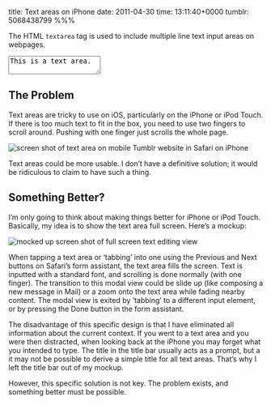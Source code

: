 title: Text areas on iPhone
date: 2011-04-30
time: 13:11:40+0000
tumblr: 5068438799
%%%

The HTML `textarea` tag is used to include multiple line text input areas on webpages.

<textarea>This is a text area.</textarea>

## The Problem ##

Text areas are tricky to use on iOS, particularly on the iPhone or iPod Touch. If there is too much text to fit in the box, you need to use two fingers to scroll around. Pushing with one finger just scrolls the whole page.

<img class="iphone4" src="actual-text-area.png" alt="screen shot of text area on mobile Tumblr website in Safari on iPhone">

Text areas could be more usable. I don’t have a definitive solution; it would be ridiculous to claim to have such a thing.

## Something Better? ##

I’m only going to think about making things better for iPhone or iPod Touch. Basically, my idea is to show the text area full screen. Here’s a mockup:

<img class="iphone4" src="full-screen-mock-up.png" alt="mocked up screen shot of full screen text editing view">

When tapping a text area or ‘tabbing’ into one using the Previous and Next buttons on Safari’s form assistant, the text area fills the screen. Text is inputted with a standard font, and scrolling is done normally (with one finger). The transition to this modal view could be slide up (like composing a new message in Mail) or a zoom onto the text area while fading nearby content. The modal view is exited by ‘tabbing’ to a different input element, or by pressing the Done button in the form assistant.

The disadvantage of this specific design is that I have eliminated all information about the current context. If you went to a text area and you were then distracted, when looking back at the iPhone you may forget what you intended to type. The title in the title bar usually acts as a prompt, but a it may not be possible to derive a simple title for all text areas. That’s why I left the title bar out of my mockup.

However, this specific solution is not key. The problem exists, and something better must be possible.
